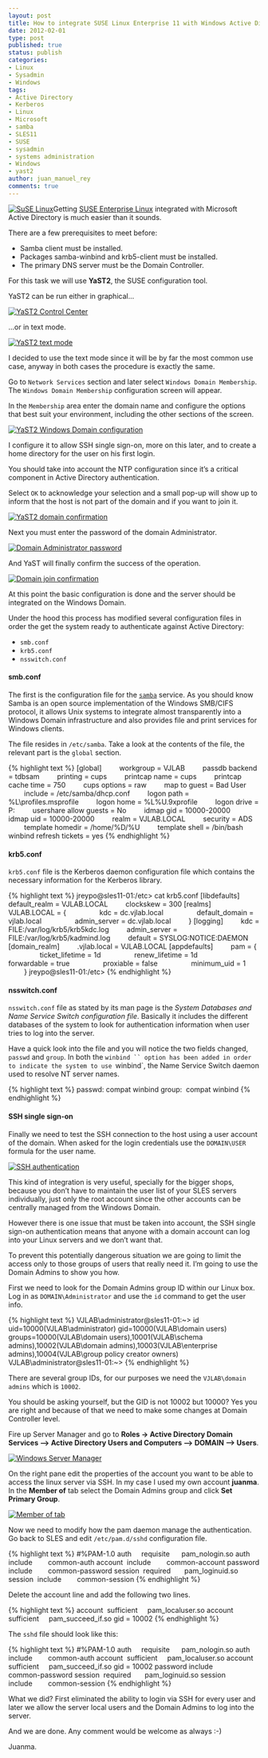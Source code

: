 ```yaml
---
layout: post
title: How to integrate SUSE Linux Enterprise 11 with Windows Active Directory
date: 2012-02-01
type: post
published: true
status: publish
categories:
- Linux
- Sysadmin
- Windows
tags:
- Active Directory
- Kerberos
- Linux
- Microsoft
- samba
- SLES11
- SUSE
- sysadmin
- systems administration
- Windows
- yast2
author: juan_manuel_rey
comments: true
---
```


[![](/images/suse_linux_logo1_thumb.jpg "SuSE Linux")](http://jreypo.files.wordpress.com/2012/02/suse_linux_logo1.jpg)Getting [SUSE Enterprise Linux](http://www.suse.com/products/server/) integrated with Microsoft Active Directory is much easier than it sounds.

There are a few prerequisites to meet before:

-   Samba client must be installed.
-   Packages samba-winbind and krb5-client must be installed.
-   The primary DNS server must be the Domain Controller.

For this task we will use **YaST2**, the SUSE configuration tool.

YaST2 can be run either in graphical...

[![](/images/screenshot-yast2-control-center-1_thumb.png "YaST2 Control Center")]({{site.url}}/images/screenshot-yast2-control-center-1.png)

...or in text mode.

[![](/images/yast2_text_mode_thumb.png "YaST2 text mode")]({{site.url}}/images/yast2_text_mode.png)

I decided to use the text mode since it will be by far the most common use case, anyway in both cases the procedure is exactly the same.

Go to `Network Services` section and later select `Windows Domain Membership`. The `Windows Domain Membership` configuration screen will appear.

In the `Membership` area enter the domain name and configure the options that best suit your environment, including the other sections of the screen.

[![](/images/yast2_windom_config_thumb.png "YaST2 Windows Domain configuration")]({{site.url}}/images/yast2_windom_config.png)

I configure it to allow SSH single sign-on, more on this later, and to create a home directory for the user on his first login.

You should take into account the NTP configuration since it’s a critical component in Active Directory authentication.

Select `OK` to acknowledge your selection and a small pop-up will show up to inform that the host is not part of the domain and if you want to join it.

[![](/images/yast2_domain_confirmation_thumb.png "YaST2 domain confirmation")]({{site.url}}/images/yast2_domain_confirmation.png)

Next you must enter the password of the domain Administrator.

[![](/images/yast2_domain_admin_password_thumb.png "Domain Administrator password")]({{site.url}}/images/yast2_domain_admin_password.png)

And YaST will finally confirm the success of the operation.

[![](/images/yast2_domain_joined_thumb.png "Domain join confirmation")]({{site.url}}/images/yast2_domain_joined.png)

At this point the basic configuration is done and the server should be integrated on the Windows Domain.

Under the hood this process has modified several configuration files in order the get the system ready to authenticate against Active Directory:

-   `smb.conf`
-   `krb5.conf`
-   `nsswitch.conf`

#### smb.conf

The first is the configuration file for the [`samba`](http://samba.org/) service. As you should know Samba is an open source implementation of the Windows SMB/CIFS protocol, it allows Unix systems to integrate almost transparently into a Windows Domain infrastructure and also provides file and print services for Windows clients.

The file resides in `/etc/samba`. Take a look at the contents of the file, the relevant part is the `global` section.

{% highlight text %}
[global]
        workgroup = VJLAB
        passdb backend = tdbsam
        printing = cups
        printcap name = cups
        printcap cache time = 750
        cups options = raw
        map to guest = Bad User
        include = /etc/samba/dhcp.conf
        logon path = \%L\profiles\.msprofile
        logon home = \%L\%U\.9xprofile
        logon drive = P:
        usershare allow guests = No
        idmap gid = 10000-20000
        idmap uid = 10000-20000
        realm = VJLAB.LOCAL
        security = ADS
        template homedir = /home/%D/%U
        template shell = /bin/bash
        winbind refresh tickets = yes
{% endhighlight %}

#### krb5.conf

`krb5.conf` file is the Kerberos daemon configuration file which contains the necessary information for the Kerberos library.

{% highlight text %}
jreypo@sles11-01:/etc> cat krb5.conf
[libdefaults]
        default_realm = VJLAB.LOCAL
        clockskew = 300
[realms]
        VJLAB.LOCAL = {
                kdc = dc.vjlab.local
                default_domain = vjlab.local
                admin_server = dc.vjlab.local
        }
[logging]
        kdc = FILE:/var/log/krb5/krb5kdc.log
        admin_server = FILE:/var/log/krb5/kadmind.log
        default = SYSLOG:NOTICE:DAEMON
[domain_realm]
        .vjlab.local = VJLAB.LOCAL
[appdefaults]
        pam = {
                ticket_lifetime = 1d
                renew_lifetime = 1d
                forwardable = true
                proxiable = false
                minimum_uid = 1
        }
jreypo@sles11-01:/etc>
{% endhighlight %}

#### nsswitch.conf

`nsswitch.conf` file as stated by its man page is the *System Databases and Name Service Switch configuration file*. Basically it includes the different databases of the system to look for authentication information when user tries to log into the server.

Have a quick look into the file and you will notice the two fields changed, `passwd` and `group`. In both the `winbind `` option has been added in order to indicate the system to use `winbind`, the Name Service Switch daemon used to resolve NT server names.

{% highlight text %}
passwd: compat winbind
group:  compat winbind
{% endhighlight %}

#### SSH single sign-on

Finally we need to test the SSH connection to the host using a user account of the domain. When asked for the login credentials use the `DOMAIN\USER` formula for the user name.

[![](/images/ssh_auth.png "SSH authentication")]({{site.url}}/images/ssh_auth.png)

This kind of integration is very useful, specially for the bigger shops, because you don’t have to maintain the user list of your SLES servers individually, just only the root account since the other accounts can be centrally managed from the Windows Domain.

However there is one issue that must be taken into account, the SSH single sign-on authentication means that anyone with a domain account can log into your Linux servers and we don’t want that.

To prevent this potentially dangerous situation we are going to limit the access only to those groups of users that really need it. I’m going to use the Domain Admins to show you how.

First we need to look for the Domain Admins group ID within our Linux box. Log in as `DOMAIN\Administrator` and use the `id` command to get the user info.

{% highlight text %}
VJLAB\administrator@sles11-01:~> id
uid=10000(VJLAB\administrator) gid=10000(VJLAB\domain users) groups=10000(VJLAB\domain users),10001(VJLAB\schema admins),10002(VJLAB\domain admins),10003(VJLAB\enterprise admins),10004(VJLAB\group policy creator owners)
VJLAB\administrator@sles11-01:~>
{% endhighlight %}

There are several group IDs, for our purposes we need the `VJLAB\domain admins` which is `10002`.

You should be asking yourself, but the GID is not 10002 but 10000? Yes you are right and because of that we need to make some changes at Domain Controller level.

Fire up Server Manager and go to **Roles -> Active Directory Domain Services –> Active Directory Users and Computers –> DOMAIN –> Users**.

[![](/images/server_manager.png "Windows Server Manager")]({{site.url}}/images/server_manager.png)

On the right pane edit the properties of the account you want to be able to access the linux server via SSH. In my case I used my own account **juanma**. In the **Member of** tab select the Domain Admins group and click **Set Primary Group**.

[![](/images/member_of.png "Member of tab")]({{site.url}}/images/member_of.png)

Now we need to modify how the pam daemon manage the authentication. Go back to SLES and edit `/etc/pam.d/sshd` configuration file.

{% highlight text %}
#%PAM-1.0
auth     requisite      pam_nologin.so
auth     include        common-auth
account  include        common-account
password include        common-password
session  required       pam_loginuid.so
session  include        common-session
{% endhighlight %}

Delete the account line and add the following two lines.

{% highlight text %}
account  sufficient     pam_localuser.so
account  sufficient     pam_succeed_if.so gid = 10002
{% endhighlight %}

The `sshd` file should look like this:

{% highlight text %}
#%PAM-1.0
auth     requisite      pam_nologin.so
auth     include        common-auth
account  sufficient     pam_localuser.so
account  sufficient     pam_succeed_if.so gid = 10002
password include        common-password
session  required       pam_loginuid.so
session  include        common-session
{% endhighlight %}

What we did? First eliminated the ability to login via SSH for every user and later we allow the server local users and the Domain Admins to log into the server.

And we are done. Any comment would be welcome as always :-)

Juanma.
